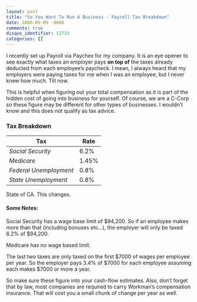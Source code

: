 ```yaml
---
layout: post
title: "So You Want To Run A Business - Payroll Tax Breakdown"
date: 2006-05-09 -0800
comments: true
disqus_identifier: 12732
categories: []
---
```

I recently set up Payroll via Paychex for my company. It is an eye
opener to see exactly what taxes an employer pays **on top of** the
taxes already deducted from each employee’s paycheck. I mean, I always
heard that my employers were paying taxes for me when I was an employee,
but I never knew how much. Till now.

This is helpful when figuring out your total compensation as it is part
of the hidden cost of going into business for yourself. Of course, we
are a C-Corp so these figure may be different for other types of
businesses. I wouldn’t know and this does not qualify as tax advice.

### Tax Breakdown

Tax                    | Rate
-----------------------|------
_Social Security_      | 6.2%
_Medicare_             | 1.45%
_Federal Unemployment_ | 0.8%
_State Unemployment_   | 0.8%

State of CA. This changes.

#### Some Notes:

Social Security has a wage base limit of \$94,200. So if an employee
makes more than that (including bonuses etc...), the employer will only
be taxed 6.2% of \$94,200.

Medicare has no wage based limit.

The last two taxes are only taxed on the first \$7000 of wages per
employee per year. So the employer pays 3.4% of \$7000 for each employee
assuming each makes \$7000 or more a year.

So make sure these figure into your cash-flow estimates. Also, don’t
forget that by law, most companies are required to carry Workman’s
compensation insurance. That will cost you a small chunk of change per
year as well.

